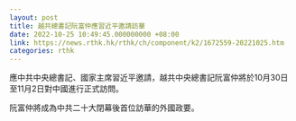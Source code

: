 ```yaml
---
layout: post
title: 越共總書記阮富仲應習近平邀請訪華
date: 2022-10-25 10:49:45.000000000 +08:00
link: https://news.rthk.hk/rthk/ch/component/k2/1672559-20221025.htm
categories: rthk
---
```


應中共中央總書記、國家主席習近平邀請，越共中央總書記阮富仲將於10月30日至11月2日對中國進行正式訪問。

阮富仲將成為中共二十大閉幕後首位訪華的外國政要。
